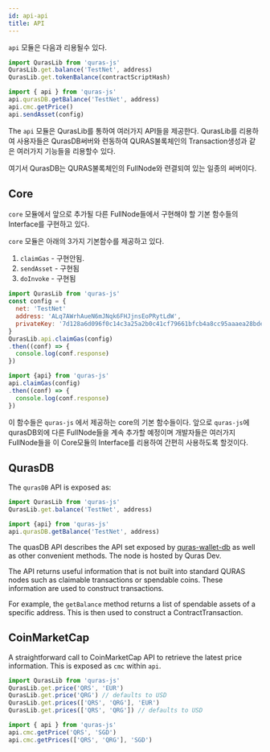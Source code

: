 ```yaml
---
id: api-api
title: API
---
```


`api` 모듈은 다음과 리용될수 있다.

```js
import QurasLib from 'quras-js'
QurasLib.get.balance('TestNet', address)
QurasLib.get.tokenBalance(contractScriptHash)

import { api } from 'quras-js'
api.qurasDB.getBalance('TestNet', address)
api.cmc.getPrice()
api.sendAsset(config)
```

The `api` 모듈은 QurasLib를 통하여 여러가지 API들을 제공한다. QurasLib를 리용하여 사용자들은 QurasDB써버와 련동하여 QURAS불록체인의 Transaction생성과 같은 여러가지 기능들을 리용할수 있다.

여기서 QurasDB는 QURAS불록체인의 FullNode와 련결되여 있는 일종의 써버이다.

## Core

`core` 모듈에서 앞으로 추가될 다른 FullNode들에서 구현해야 할 기본 함수들의 Interface를 구현하고 있다.

`core` 모듈은 아래의 3가지 기본함수를 제공하고 있다.

1. `claimGas` - 구현안됨.
2. `sendAsset` - 구현됨
3. `doInvoke` - 구현됨

```js
import QurasLib from 'quras-js'
const config = {
  net: 'TestNet'
  address: 'ALq7AWrhAueN6mJNqk6FHJjnsEoPRytLdW',
  privateKey: '7d128a6d096f0c14c3a25a2b0c41cf79661bfcb4a8cc95aaaea28bde4d732344'
}
QurasLib.api.claimGas(config)
.then((conf) => {
  console.log(conf.response)
})

import {api} from 'quras-js'
api.claimGas(config)
.then((conf) => {
  console.log(conf.response)
})
```

이 함수들은 `quras-js` 에서 제공하는 core의 기본 함수들이다. 앞으로 `quras-js`에 qurasDB외에 다른 FullNode들을 계속 추가할 예정이며 개발자들은 여러가지 FullNode들을 이 Core모듈의 Interface를 리용하여 간편히 사용하도록 할것이다.

## QurasDB

The `qurasDB` API is exposed as:

```js
import QurasLib from 'quras-js'
QurasLib.get.balance('TestNet', address)

import {api} from 'quras-js'
api.qurasDB.getBalance('TestNet', address)
```

The quasDB API describes the API set exposed by [quras-wallet-db](https://bitbucket.org/qurasblockchain) as well as other convenient methods. The node is hosted by Quras Dev.

The API returns useful information that is not built into standard QURAS nodes such as claimable transactions or spendable coins. These information are used to construct transactions.

For example, the `getBalance` method returns a list of spendable assets of a specific address. This is then used to construct a ContractTransaction.

## CoinMarketCap

A straightforward call to CoinMarketCap API to retrieve the latest price information. This is exposed as `cmc` within `api`.

```js
import QurasLib from 'quras-js'
QurasLib.get.price('QRS', 'EUR')
QurasLib.get.price('QRG') // defaults to USD
QurasLib.get.prices(['QRS', 'QRG'], 'EUR')
QurasLib.get.prices(['QRS', 'QRG']) // defaults to USD

import { api } from 'quras-js'
api.cmc.getPrice('QRS', 'SGD')
api.cmc.getPrices(['QRS', 'QRG'], 'SGD')
```